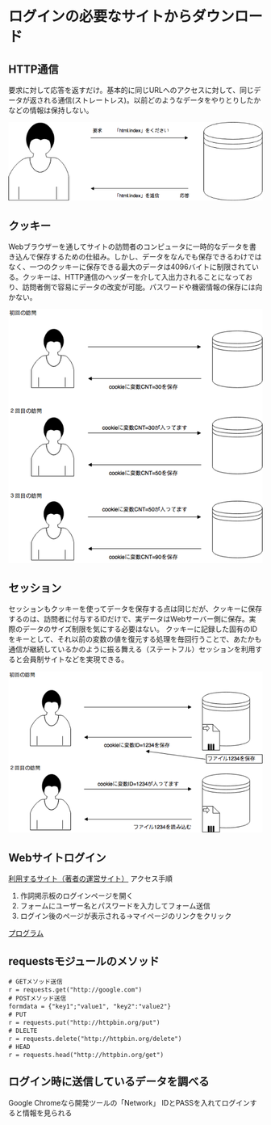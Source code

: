 # ログインの必要なサイトからダウンロード
## HTTP通信
要求に対して応答を返すだけ。基本的に同じURLへのアクセスに対して、同じデータが返される通信(ストレートレス)。以前どのようなデータをやりとりしたかなどの情報は保持しない。

![HTTP](./img/http.png)
## クッキー
Webブラウザーを通してサイトの訪問者のコンピュータに一時的なデータを書き込んで保存するための仕組み。しかし、データをなんでも保存できるわけではなく、一つのクッキーに保存できる最大のデータは4096バイトに制限されている。クッキーは、HTTP通信のヘッダーを介して入出力されることになっており、訪問者側で容易にデータの改変が可能。パスワードや機密情報の保存には向かない。

![cookie](./img/cookie.png)
## セッション
セッションもクッキーを使ってデータを保存する点は同じだが、クッキーに保存するのは、訪問者に付与するIDだけで、実データはWebサーバー側に保存。実際のデータのサイズ制限を気にする必要はない。
クッキーに記録した固有のIDをキーとして、それ以前の変数の値を復元する処理を毎回行うことで、あたかも通信が継続しているかのように振る舞える（ステートフル）セッションを利用すると会員制サイトなどを実現できる。

![session](./img/session.png)
## Webサイトログイン
[利用するサイト（著者の運営サイト）](http://uta.pw/sakusibbs/)
アクセス手順
1. 作詞掲示板のログインページを開く
2. フォームにユーザー名とパスワードを入力してフォーム送信
3. ログイン後のページが表示される→マイページのリンクをクリック

[プログラム](./programs/login_getfav.ipynb)

## requestsモジュールのメソッド
~~~
# GETメソッド送信
r = requests.get("http://google.com")
# POSTメソッド送信
formdata = {"key1";"value1", "key2":"value2"}
# PUT
r = requests.put("http://httpbin.org/put")
# DLELTE
r = requests.delete("http://httpbin.org/delete")
# HEAD
r = requests.head("http://httpbin.org/get")
~~~

## ログイン時に送信しているデータを調べる
Google Chromeなら開発ツールの「Network」
IDとPASSを入れてログインすると情報を見られる
